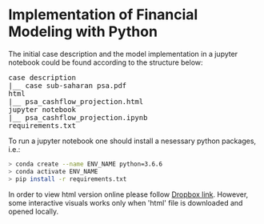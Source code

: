 # Implementation of Financial Modeling with Python

The initial case description and the model implementation in a jupyter notebook could be found according to the structure below:

<pre>
case description
|__ case sub-saharan psa.pdf
html
|__ psa_cashflow_projection.html
jupyter notebook
|__ psa_cashflow_projection.ipynb
requirements.txt
</pre>

To run a jupyter notebook one should install a nesessary python packages, i.e.:

``` bash
> conda create --name ENV_NAME python=3.6.6
> conda activate ENV_NAME
> pip install -r requirements.txt
```

In order to view html version online please follow [Dropbox link](https://www.dropbox.com/s/jj7vjfjt6tsw8lu/psa_cashflow_projection.html?dl=0). However, some interactive visuals works only when 'html' file is downloaded and opened locally.

